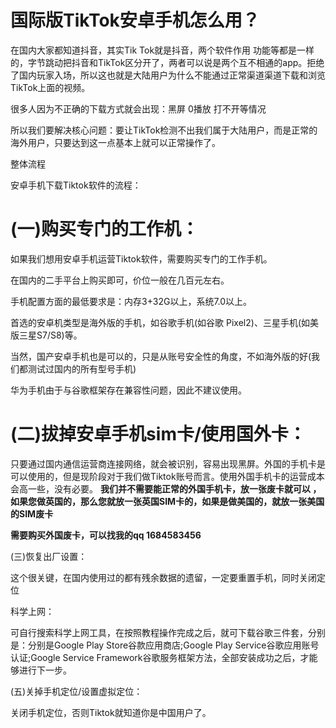 # 国际版TikTok安卓手机怎么用？

在国内大家都知道抖音，其实Tik Tok就是抖音，两个软件作用 功能等都是一样的，字节跳动把抖音和TikTok区分开了，两者可以说是两个互不相通的app。拒绝了国内玩家入场，所以这也就是大陆用户为什么不能通过正常渠道渠道下载和浏览TikTok上面的视频。



很多人因为不正确的下载方式就会出现：黑屏 0播放 打不开等情况



所以我们要解决核心问题：要让TikTok检测不出我们属于大陆用户，而是正常的海外用户，只要达到这一点基本上就可以正常操作了。



整体流程



安卓手机下载Tiktok软件的流程：

# (一)购买专门的工作机：



如果我们想用安卓手机运营Tiktok软件，需要购买专门的工作手机。



在国内的二手平台上购买即可，价位一般在几百元左右。



手机配置方面的最低要求是：内存3+32G以上，系统7.0以上。



首选的安卓机类型是海外版的手机，如谷歌手机(如谷歌 Pixel2)、三星手机(如美版三星S7/S8)等。



当然，国产安卓手机也是可以的，只是从账号安全性的角度，不如海外版的好(我们都测试过国内的所有型号手机)



华为手机由于与谷歌框架存在兼容性问题，因此不建议使用。







# (二)拔掉安卓手机sim卡/使用国外卡：



只要通过国内通信运营商连接网络，就会被识别，容易出现黑屏。外国的手机卡是可以使用的，但是现阶段对于我们做Tiktok账号而言。使用外国手机卡的运营成本会高一些，没有必要。
**我们并不需要能正常的外国手机卡，放一张废卡就可以 ，如果您做英国的，那么您就放一张英国SIM卡的，如果是做美国的，就放一张美国的SIM废卡**

**需要购买外国废卡，可以找我的qq 1684583456**

(三)恢复出厂设置：



这个很关键，在国内使用过的都有残余数据的遗留，一定要重置手机，同时关闭定位



科学上网：



可自行搜索科学上网工具，在按照教程操作完成之后，就可下载谷歌三件套，分别是：分别是Google Play Store谷款应用商店;Google Play Service谷歌应用账号认证;Google Service Framework谷歌服务框架方法，全部安装成功之后，才能够进行下一步。



(五)关掉手机定位/设置虚拟定位：



关闭手机定位，否则Tiktok就知道你是中国用户了。


